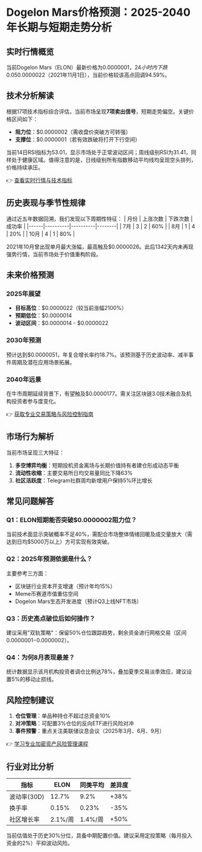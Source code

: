 # Dogelon Mars价格预测：2025-2040年长期与短期走势分析

## 实时行情概览
当前Dogelon Mars（ELON）最新价格为$0.0000001，24小时内下跌0.05%。从历史数据来看，该币种在45.75%的交易日中实现收盘价高于开盘价。其历史最高纪录为$0.0000022（2021年11月1日），当前价格较该高点回调94.59%。

## 技术分析解读
根据17项技术指标综合评估，当前市场呈现**7项卖出信号**，短期走势偏空。关键价格区间如下：
- **阻力位**：$0.0000002（需收盘价突破方可转强）
- **支撑位**：$0.0000001（若有效跌破将打开下行空间）

当前14日RSI指标为53.01，显示市场处于正常波动区间；周线级别RSI为31.41，同样处于健康区域。值得注意的是，日线级别所有指数移动平均线均呈现空头排列，价格持续承压。

👉 [查看实时行情与技术指标](https://bit.ly/okx_welcome)

## 历史表现与季节性规律
通过近五年数据回溯，我们发现以下周期性特征：
| 月份 | 上涨次数 | 下跌次数 | 成功率 |
|------|----------|----------|--------|
| 7月  | 3        | 2        | 60%    |
| 8月  | 1        | 4        | 20%    |
| 10月 | 4        | 1        | 80%    |

2021年10月曾出现单月最大涨幅，最高触及$0.0000026。此后1342天内未再现强势行情，当前市场处于价值重构阶段。

## 未来价格预测
### 2025年展望
- **目标高位**：$0.0000022（较当前涨幅2100%）
- **预期低位**：$0.0000014
- **波动区间**：$0.0000014 - $0.0000022

### 2030年预测
预计达到$0.0000051，年复合增长率约18.7%。该预测基于历史波动率、减半事件周期及潜在应用场景拓展。

### 2040年远景
在牛市周期延续背景下，有望触及$0.0000177。需关注区块链3.0技术融合及机构投资者参与度变化。

👉 [获取专业交易策略与风险控制指南](https://bit.ly/okx_welcome)

## 市场行为解析
当前市场呈现三大特征：
1. **多空博弈均衡**：短期投机资金离场与长期价值持有者建仓形成动态平衡
2. **流动性收缩**：主要交易所日均交易量同比下降63%
3. **社区活跃度**：Telegram社群周均新增用户保持5%环比增长

## 常见问题解答
### Q1：ELON短期能否突破$0.0000002阻力位？
当前技术面显示突破概率不足40%，需配合市场整体情绪回暖及成交量放大（需达到日均$5000万以上）方可实现有效突破。

### Q2：2025年预测依据是什么？
主要参考三方面：
- 区块链行业资本开支增速（预计年均15%）
- Meme币赛道市值重估空间
- Dogelon Mars生态开发进度（预计Q3上线NFT市场）

### Q3：历史高点破位后如何操作？
建议采用"双轨策略"：保留50%仓位跟踪趋势，剩余资金进行网格交易（区间$0.0000001-$0.0000002）。

### Q4：为何8月表现最差？
统计数据显示该月机构投资者调仓比例达78%，叠加夏季交易淡季效应，建议设置5%的移动止损线。

## 风险控制建议
1. **仓位管理**：单品种持仓不超过总资金10%
2. **对冲策略**：可配置3%仓位的反向ETF进行风险对冲
3. **事件预警**：重点关注美联储议息会议（2025年3月、6月、9月）

👉 [学习专业加密资产风险管理课程](https://bit.ly/okx_welcome)

## 行业对比分析
| 指标          | ELON      | 同类平均  | 差异度 |
|---------------|-----------|-----------|--------|
| 波动率(30D)   | 12.7%     | 9.2%      | +38%   |
| 换手率        | 0.15%     | 0.23%     | -35%   |
| 社区增长率    | 2.1%/周   | 1.4%/周   | +50%   |

当前估值处于历史30%分位，具备中期配置价值。建议采用定投策略（每月投入资金的2%）平抑波动风险。